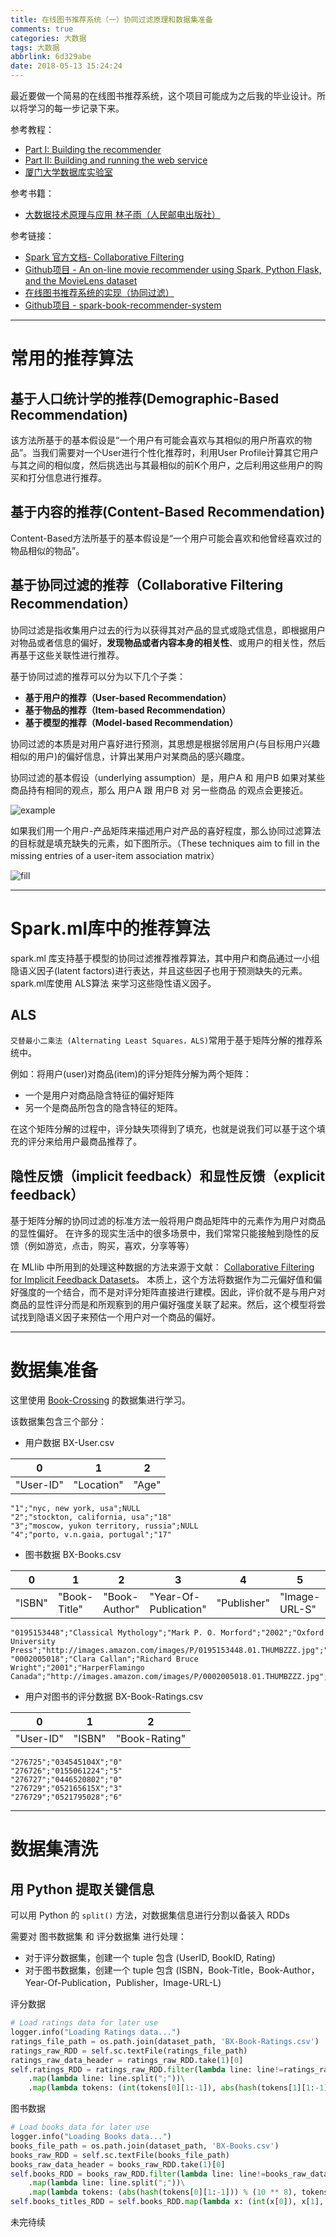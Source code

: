 ```yaml
---
title: 在线图书推荐系统（一）协同过滤原理和数据集准备
comments: true
categories: 大数据
tags: 大数据
abbrlink: 6d329abe
date: 2018-05-13 15:24:24
---
```


最近要做一个简易的在线图书推荐系统，这个项目可能成为之后我的毕业设计。所以将学习的每一步记录下来。

参考教程：

- [Part I: Building the recommender](https://github.com/jadianes/spark-movie-lens/blob/master/notebooks/building-recommender.ipynb)
- [Part II: Building and running the web service](https://github.com/jadianes/spark-movie-lens)
- [厦门大学数据库实验室](http://dblab.xmu.edu.cn/blog/1781-2/)

参考书籍：

- [大数据技术原理与应用 林子雨（人民邮电出版社）](http://dblab.xmu.edu.cn/post/bigdata/)

参考链接：

- [Spark 官方文档- Collaborative Filtering](https://spark.apache.org/docs/latest/ml-collaborative-filtering.html)
- [Github项目 - An on-line movie recommender using Spark, Python Flask, and the MovieLens dataset](https://github.com/jadianes/spark-movie-lens)
- [在线图书推荐系统的实现（协同过滤）](https://www.jianshu.com/p/32d7a2d993a8)
- [Github项目 - spark-book-recommender-system](https://github.com/XuefengHuang/RecommendationSystem)

<!-- more -->

---

# 常用的推荐算法

## 基于人口统计学的推荐(Demographic-Based Recommendation)

该方法所基于的基本假设是“一个用户有可能会喜欢与其相似的用户所喜欢的物品”。当我们需要对一个User进行个性化推荐时，利用User Profile计算其它用户与其之间的相似度，然后挑选出与其最相似的前K个用户，之后利用这些用户的购买和打分信息进行推荐。

## 基于内容的推荐(Content-Based Recommendation)

Content-Based方法所基于的基本假设是“一个用户可能会喜欢和他曾经喜欢过的物品相似的物品”。

## 基于协同过滤的推荐（Collaborative Filtering Recommendation）

协同过滤是指收集用户过去的行为以获得其对产品的显式或隐式信息，即根据用户对物品或者信息的偏好，**发现物品或者内容本身的相关性**、或用户的相关性，然后再基于这些关联性进行推荐。

基于协同过滤的推荐可以分为以下几个子类：

- **基于用户的推荐（User-based Recommendation）**
- **基于物品的推荐（Item-based Recommendation）**
- **基于模型的推荐（Model-based Recommendation）**

协同过滤的本质是对用户喜好进行预测，其思想是根据邻居用户(与目标用户兴趣相似的用户)的偏好信息，计算出某用户对某商品的感兴趣度。

协同过滤的基本假设（underlying assumption）是，用户A 和 用户B 如果对某些商品持有相同的观点，那么 用户A 跟 用户B 对 另一些商品 的观点会更接近。

![example](https://camo.githubusercontent.com/a6e062883b83adb3b65b5a9e167a3a6f5e5f9a19/68747470733a2f2f75706c6f61642e77696b696d656469612e6f72672f77696b6970656469612f636f6d6d6f6e732f352f35322f436f6c6c61626f7261746976655f66696c746572696e672e676966)

如果我们用一个用户-产品矩阵来描述用户对产品的喜好程度，那么协同过滤算法的目标就是填充缺失的元素，如下图所示。（These techniques aim to fill in the missing entries of a user-item association matrix）

![fill](../../../../images/hadoop/cf.png)

---
# Spark.ml库中的推荐算法

spark.ml 库支持基于模型的协同过滤推荐推荐算法，其中用户和商品通过一小组隐语义因子(latent factors)进行表达，并且这些因子也用于预测缺失的元素。spark.ml库使用 ALS算法 来学习这些隐性语义因子。

## ALS

`交替最小二乘法 (Alternating Least Squares，ALS)`常用于基于矩阵分解的推荐系统中。

例如：将用户(user)对商品(item)的评分矩阵分解为两个矩阵：

- 一个是用户对商品隐含特征的偏好矩阵
- 另一个是商品所包含的隐含特征的矩阵。

在这个矩阵分解的过程中，评分缺失项得到了填充，也就是说我们可以基于这个填充的评分来给用户最商品推荐了。

## 隐性反馈（implicit feedback）和显性反馈（explicit feedback）

基于矩阵分解的协同过滤的标准方法一般将用户商品矩阵中的元素作为用户对商品的显性偏好。 在许多的现实生活中的很多场景中，我们常常只能接触到隐性的反馈（例如游览，点击，购买，喜欢，分享等等）

在 MLlib 中所用到的处理这种数据的方法来源于文献： [Collaborative Filtering for Implicit Feedback Datasets](http://dx.doi.org/10.1109/ICDM.2008.22)。 本质上，这个方法将数据作为二元偏好值和偏好强度的一个结合，而不是对评分矩阵直接进行建模。因此，评价就不是与用户对商品的显性评分而是和所观察到的用户偏好强度关联了起来。然后，这个模型将尝试找到隐语义因子来预估一个用户对一个商品的偏好。

---

# 数据集准备

这里使用 [Book-Crossing](http://www2.informatik.uni-freiburg.de/~cziegler/BX/) 的数据集进行学习。

该数据集包含三个部分：

- 用户数据 BX-User.csv

0|1|2|
---|---|---
 "User-ID"|"Location"|"Age"

```
"1";"nyc, new york, usa";NULL
"2";"stockton, california, usa";"18"
"3";"moscow, yukon territory, russia";NULL
"4";"porto, v.n.gaia, portugal";"17"
```



- 图书数据 BX-Books.csv

0|1|2|3|4|5|6|7
 ---|---|---|---|---|---|---|---
 "ISBN"|"Book-Title"|"Book-Author"|"Year-Of-Publication"|"Publisher"|"Image-URL-S"|"Image-URL-M"|"Image-URL-L"

```
"0195153448";"Classical Mythology";"Mark P. O. Morford";"2002";"Oxford University Press";"http://images.amazon.com/images/P/0195153448.01.THUMBZZZ.jpg";"http://images.amazon.com/images/P/0195153448.01.MZZZZZZZ.jpg";"http://images.amazon.com/images/P/0195153448.01.LZZZZZZZ.jpg"
"0002005018";"Clara Callan";"Richard Bruce Wright";"2001";"HarperFlamingo Canada";"http://images.amazon.com/images/P/0002005018.01.THUMBZZZ.jpg";"http://images.amazon.com/images/P/0002005018.01.MZZZZZZZ.jpg";"http://images.amazon.com/images/P/0002005018.01.LZZZZZZZ.jpg"
```



- 用户对图书的评分数据 BX-Book-Ratings.csv

0|1|2|
---|---|---
"User-ID"|"ISBN"|"Book-Rating"

```
"276725";"034545104X";"0"
"276726";"0155061224";"5"
"276727";"0446520802";"0"
"276729";"052165615X";"3"
"276729";"0521795028";"6"
```

---

# 数据集清洗

## 用 Python 提取关键信息

可以用 Python 的 `split()` 方法，对数据集信息进行分割以备装入 RDDs

需要对 图书数据集 和 评分数据集 进行处理：

- 对于评分数据集，创建一个 tuple 包含 (UserID, BookID, Rating)
- 对于图书数据集，创建一个 tuple 包含 (ISBN，Book-Title，Book-Author，Year-Of-Publication，Publisher，Image-URL-L)


评分数据

```python
# Load ratings data for later use
logger.info("Loading Ratings data...")
ratings_file_path = os.path.join(dataset_path, 'BX-Book-Ratings.csv')
ratings_raw_RDD = self.sc.textFile(ratings_file_path)
ratings_raw_data_header = ratings_raw_RDD.take(1)[0]
self.ratings_RDD = ratings_raw_RDD.filter(lambda line: line!=ratings_raw_data_header)\
    .map(lambda line: line.split(";"))\
    .map(lambda tokens: (int(tokens[0][1:-1]), abs(hash(tokens[1][1:-1])) % (10 ** 8), int(tokens[2][1:-1]))).cache()
```

图书数据

```python
# Load books data for later use
logger.info("Loading Books data...")
books_file_path = os.path.join(dataset_path, 'BX-Books.csv')
books_raw_RDD = self.sc.textFile(books_file_path)
books_raw_data_header = books_raw_RDD.take(1)[0]
self.books_RDD = books_raw_RDD.filter(lambda line: line!=books_raw_data_header)\
    .map(lambda line: line.split(";"))\
    .map(lambda tokens: (abs(hash(tokens[0][1:-1])) % (10 ** 8), tokens[1][1:-1], tokens[2][1:-1], tokens[3][1:-1], tokens[4][1:-1], tokens[5][1:-1])).cache()
self.books_titles_RDD = self.books_RDD.map(lambda x: (int(x[0]), x[1], x[2], x[3], x[4], x[5])).cache()
```

未完待续
